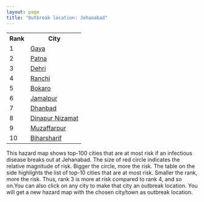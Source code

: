 ```yaml
---
layout: page
title: "Outbreak location: Jehanabad"
---
```

<div class="flex-container">
<div class="flex-item-left" id="mapid">
<script src="https://buda-magenta.github.io/hazard_map/load_map.js"></script>

<script>
var marker_outbreak = L.marker([25.152471, 85.006878],{"autoPan": true}).addTo(map); marker_outbreak.bindTooltip("Jehanabad").openTooltip();

var circle_1 = L.circle([24.796436, 85.007956], {"pane": "markerPane", "color": "red", "fill": true, "fillOpacity": 0.2, "fillRule": "evenodd", "lineCap": "round", "lineJoin": "round", "opacity": 1.0, "radius": 196985, "stroke": true, "weight": 3}).addTo(map);
circle_1.bindTooltip("Gaya<br>rank: 1<br>hazard index: 0.196985")
circle_1.bindPopup('<a href="https://buda-magenta.github.io/hazard_map/Gaya">Gaya</a>')

var circle_2 = L.circle([25.609324, 85.123525], {"pane": "markerPane", "color": "red", "fill": true, "fillOpacity": 0.2, "fillRule": "evenodd", "lineCap": "round", "lineJoin": "round", "opacity": 1.0, "radius": 99595, "stroke": true, "weight": 3}).addTo(map);
circle_2.bindTooltip("Patna<br>rank: 2<br>hazard index: 0.099595")
circle_2.bindPopup('<a href="https://buda-magenta.github.io/hazard_map/Patna">Patna</a>')

var circle_3 = L.circle([28.651718, 77.221939], {"pane": "markerPane", "color": "red", "fill": true, "fillOpacity": 0.2, "fillRule": "evenodd", "lineCap": "round", "lineJoin": "round", "opacity": 1.0, "radius": 10861, "stroke": true, "weight": 3}).addTo(map);
circle_3.bindTooltip("Dehri<br>rank: 3<br>hazard index: 0.010861")
circle_3.bindPopup('<a href="https://buda-magenta.github.io/hazard_map/Dehri">Dehri</a>')

var circle_4 = L.circle([23.370035, 85.325013], {"pane": "markerPane", "color": "red", "fill": true, "fillOpacity": 0.2, "fillRule": "evenodd", "lineCap": "round", "lineJoin": "round", "opacity": 1.0, "radius": 6928, "stroke": true, "weight": 3}).addTo(map);
circle_4.bindTooltip("Ranchi<br>rank: 4<br>hazard index: 0.006929")
circle_4.bindPopup('<a href="https://buda-magenta.github.io/hazard_map/Ranchi">Ranchi</a>')

var circle_5 = L.circle([23.699128, 85.991069], {"pane": "markerPane", "color": "red", "fill": true, "fillOpacity": 0.2, "fillRule": "evenodd", "lineCap": "round", "lineJoin": "round", "opacity": 1.0, "radius": 6578, "stroke": true, "weight": 3}).addTo(map);
circle_5.bindTooltip("Bokaro<br>rank: 5<br>hazard index: 0.006578")
circle_5.bindPopup('<a href="https://buda-magenta.github.io/hazard_map/Bokaro">Bokaro</a>')

var circle_6 = L.circle([25.329791, 86.456777], {"pane": "markerPane", "color": "red", "fill": true, "fillOpacity": 0.2, "fillRule": "evenodd", "lineCap": "round", "lineJoin": "round", "opacity": 1.0, "radius": 5798, "stroke": true, "weight": 3}).addTo(map);
circle_6.bindTooltip("Jamalpur<br>rank: 6<br>hazard index: 0.005799")
circle_6.bindPopup('<a href="https://buda-magenta.github.io/hazard_map/Jamalpur">Jamalpur</a>')

var circle_7 = L.circle([23.795281, 86.430964], {"pane": "markerPane", "color": "red", "fill": true, "fillOpacity": 0.2, "fillRule": "evenodd", "lineCap": "round", "lineJoin": "round", "opacity": 1.0, "radius": 5348, "stroke": true, "weight": 3}).addTo(map);
circle_7.bindTooltip("Dhanbad<br>rank: 7<br>hazard index: 0.005349")
circle_7.bindPopup('<a href="https://buda-magenta.github.io/hazard_map/Dhanbad">Dhanbad</a>')

var circle_8 = L.circle([25.623400, 85.041700], {"pane": "markerPane", "color": "red", "fill": true, "fillOpacity": 0.2, "fillRule": "evenodd", "lineCap": "round", "lineJoin": "round", "opacity": 1.0, "radius": 3609, "stroke": true, "weight": 3}).addTo(map);
circle_8.bindTooltip("Dinapur Nizamat<br>rank: 8<br>hazard index: 0.003610")
circle_8.bindPopup('<a href="https://buda-magenta.github.io/hazard_map/Dinapur_Nizamat">Dinapur Nizamat</a>')

var circle_9 = L.circle([26.148658, 85.340013], {"pane": "markerPane", "color": "red", "fill": true, "fillOpacity": 0.2, "fillRule": "evenodd", "lineCap": "round", "lineJoin": "round", "opacity": 1.0, "radius": 3459, "stroke": true, "weight": 3}).addTo(map);
circle_9.bindTooltip("Muzaffarpur<br>rank: 9<br>hazard index: 0.003460")
circle_9.bindPopup('<a href="https://buda-magenta.github.io/hazard_map/Muzaffarpur">Muzaffarpur</a>')

var circle_10 = L.circle([25.205305, 85.514612], {"pane": "markerPane", "color": "red", "fill": true, "fillOpacity": 0.2, "fillRule": "evenodd", "lineCap": "round", "lineJoin": "round", "opacity": 1.0, "radius": 3423, "stroke": true, "weight": 3}).addTo(map);
circle_10.bindTooltip("Biharsharif<br>rank: 10<br>hazard index: 0.003423")
circle_10.bindPopup('<a href="https://buda-magenta.github.io/hazard_map/Biharsharif">Biharsharif</a>')

var circle_11 = L.circle([24.900100, 84.018211], {"pane": "markerPane", "color": "red", "fill": true, "fillOpacity": 0.2, "fillRule": "evenodd", "lineCap": "round", "lineJoin": "round", "opacity": 1.0, "radius": 3303, "stroke": true, "weight": 3}).addTo(map);
circle_11.bindTooltip("Sasaram<br>rank: 11<br>hazard index: 0.003303")
circle_11.bindPopup('<a href="https://buda-magenta.github.io/hazard_map/Sasaram">Sasaram</a>')

var circle_12 = L.circle([23.967515, 85.438846], {"pane": "markerPane", "color": "red", "fill": true, "fillOpacity": 0.2, "fillRule": "evenodd", "lineCap": "round", "lineJoin": "round", "opacity": 1.0, "radius": 2988, "stroke": true, "weight": 3}).addTo(map);
circle_12.bindTooltip("Hazaribagh<br>rank: 12<br>hazard index: 0.002989")
circle_12.bindPopup('<a href="https://buda-magenta.github.io/hazard_map/Hazaribagh">Hazaribagh</a>')

var circle_13 = L.circle([26.083143, 86.032571], {"pane": "markerPane", "color": "red", "fill": true, "fillOpacity": 0.2, "fillRule": "evenodd", "lineCap": "round", "lineJoin": "round", "opacity": 1.0, "radius": 2892, "stroke": true, "weight": 3}).addTo(map);
circle_13.bindTooltip("Darbhanga<br>rank: 13<br>hazard index: 0.002892")
circle_13.bindPopup('<a href="https://buda-magenta.github.io/hazard_map/Darbhanga">Darbhanga</a>')

var circle_14 = L.circle([25.512719, 86.090571], {"pane": "markerPane", "color": "red", "fill": true, "fillOpacity": 0.2, "fillRule": "evenodd", "lineCap": "round", "lineJoin": "round", "opacity": 1.0, "radius": 2769, "stroke": true, "weight": 3}).addTo(map);
circle_14.bindTooltip("Begusarai<br>rank: 14<br>hazard index: 0.002770")
circle_14.bindPopup('<a href="https://buda-magenta.github.io/hazard_map/Begusarai">Begusarai</a>')

var circle_15 = L.circle([25.623457, 84.596839], {"pane": "markerPane", "color": "red", "fill": true, "fillOpacity": 0.2, "fillRule": "evenodd", "lineCap": "round", "lineJoin": "round", "opacity": 1.0, "radius": 2752, "stroke": true, "weight": 3}).addTo(map);
circle_15.bindTooltip("Arrah<br>rank: 15<br>hazard index: 0.002753")
circle_15.bindPopup('<a href="https://buda-magenta.github.io/hazard_map/Arrah">Arrah</a>')

var circle_16 = L.circle([25.954628, 83.647350], {"pane": "markerPane", "color": "red", "fill": true, "fillOpacity": 0.2, "fillRule": "evenodd", "lineCap": "round", "lineJoin": "round", "opacity": 1.0, "radius": 2744, "stroke": true, "weight": 3}).addTo(map);
circle_16.bindTooltip("Maunath Bhanjan<br>rank: 16<br>hazard index: 0.002744")
circle_16.bindPopup('<a href="https://buda-magenta.github.io/hazard_map/Maunath_Bhanjan">Maunath Bhanjan</a>')

var circle_17 = L.circle([28.651718, 77.221939], {"pane": "markerPane", "color": "red", "fill": true, "fillOpacity": 0.2, "fillRule": "evenodd", "lineCap": "round", "lineJoin": "round", "opacity": 1.0, "radius": 2352, "stroke": true, "weight": 3}).addTo(map);
circle_17.bindTooltip("Delhi<br>rank: 17<br>hazard index: 0.002352")
circle_17.bindPopup('<a href="https://buda-magenta.github.io/hazard_map/Delhi">Delhi</a>')

var circle_18 = L.circle([22.541418, 88.357691], {"pane": "markerPane", "color": "red", "fill": true, "fillOpacity": 0.2, "fillRule": "evenodd", "lineCap": "round", "lineJoin": "round", "opacity": 1.0, "radius": 2227, "stroke": true, "weight": 3}).addTo(map);
circle_18.bindTooltip("Kolkata<br>rank: 18<br>hazard index: 0.002228")
circle_18.bindPopup('<a href="https://buda-magenta.github.io/hazard_map/Kolkata">Kolkata</a>')

var circle_19 = L.circle([25.220812, 86.517204], {"pane": "markerPane", "color": "red", "fill": true, "fillOpacity": 0.2, "fillRule": "evenodd", "lineCap": "round", "lineJoin": "round", "opacity": 1.0, "radius": 2095, "stroke": true, "weight": 3}).addTo(map);
circle_19.bindTooltip("Munger<br>rank: 19<br>hazard index: 0.002096")
circle_19.bindPopup('<a href="https://buda-magenta.github.io/hazard_map/Munger">Munger</a>')

var circle_20 = L.circle([25.133173, 86.525040], {"pane": "markerPane", "color": "red", "fill": true, "fillOpacity": 0.2, "fillRule": "evenodd", "lineCap": "round", "lineJoin": "round", "opacity": 1.0, "radius": 2034, "stroke": true, "weight": 3}).addTo(map);
circle_20.bindTooltip("Kharagpur<br>rank: 20<br>hazard index: 0.002035")
circle_20.bindPopup('<a href="https://buda-magenta.github.io/hazard_map/Kharagpur">Kharagpur</a>')

var circle_21 = L.circle([24.476642, 86.606732], {"pane": "markerPane", "color": "red", "fill": true, "fillOpacity": 0.2, "fillRule": "evenodd", "lineCap": "round", "lineJoin": "round", "opacity": 1.0, "radius": 1997, "stroke": true, "weight": 3}).addTo(map);
circle_21.bindTooltip("Deoghar<br>rank: 21<br>hazard index: 0.001997")
circle_21.bindPopup('<a href="https://buda-magenta.github.io/hazard_map/Deoghar">Deoghar</a>')

var circle_22 = L.circle([25.773344, 84.784977], {"pane": "markerPane", "color": "red", "fill": true, "fillOpacity": 0.2, "fillRule": "evenodd", "lineCap": "round", "lineJoin": "round", "opacity": 1.0, "radius": 1982, "stroke": true, "weight": 3}).addTo(map);
circle_22.bindTooltip("Chapra<br>rank: 22<br>hazard index: 0.001982")
circle_22.bindPopup('<a href="https://buda-magenta.github.io/hazard_map/Chapra">Chapra</a>')

var circle_23 = L.circle([25.335649, 83.007629], {"pane": "markerPane", "color": "red", "fill": true, "fillOpacity": 0.2, "fillRule": "evenodd", "lineCap": "round", "lineJoin": "round", "opacity": 1.0, "radius": 1888, "stroke": true, "weight": 3}).addTo(map);
circle_23.bindTooltip("Varanasi<br>rank: 23<br>hazard index: 0.001889")
circle_23.bindPopup('<a href="https://buda-magenta.github.io/hazard_map/Varanasi">Varanasi</a>')

var circle_24 = L.circle([25.286698, 87.132254], {"pane": "markerPane", "color": "red", "fill": true, "fillOpacity": 0.2, "fillRule": "evenodd", "lineCap": "round", "lineJoin": "round", "opacity": 1.0, "radius": 1840, "stroke": true, "weight": 3}).addTo(map);
circle_24.bindTooltip("Bhagalpur<br>rank: 24<br>hazard index: 0.001841")
circle_24.bindPopup('<a href="https://buda-magenta.github.io/hazard_map/Bhagalpur">Bhagalpur</a>')

var circle_25 = L.circle([25.832642, 86.614893], {"pane": "markerPane", "color": "red", "fill": true, "fillOpacity": 0.2, "fillRule": "evenodd", "lineCap": "round", "lineJoin": "round", "opacity": 1.0, "radius": 1711, "stroke": true, "weight": 3}).addTo(map);
circle_25.bindTooltip("Saharsa<br>rank: 25<br>hazard index: 0.001711")
circle_25.bindPopup('<a href="https://buda-magenta.github.io/hazard_map/Saharsa">Saharsa</a>')

var circle_26 = L.circle([25.572433, 83.609605], {"pane": "markerPane", "color": "red", "fill": true, "fillOpacity": 0.2, "fillRule": "evenodd", "lineCap": "round", "lineJoin": "round", "opacity": 1.0, "radius": 1663, "stroke": true, "weight": 3}).addTo(map);
circle_26.bindTooltip("Medinipur<br>rank: 26<br>hazard index: 0.001663")
circle_26.bindPopup('<a href="https://buda-magenta.github.io/hazard_map/Medinipur">Medinipur</a>')

var circle_27 = L.circle([25.720581, 85.255560], {"pane": "markerPane", "color": "red", "fill": true, "fillOpacity": 0.2, "fillRule": "evenodd", "lineCap": "round", "lineJoin": "round", "opacity": 1.0, "radius": 1446, "stroke": true, "weight": 3}).addTo(map);
circle_27.bindTooltip("Hajipur<br>rank: 27<br>hazard index: 0.001447")
circle_27.bindPopup('<a href="https://buda-magenta.github.io/hazard_map/Hajipur">Hajipur</a>')

var circle_28 = L.circle([26.131004, 84.391257], {"pane": "markerPane", "color": "red", "fill": true, "fillOpacity": 0.2, "fillRule": "evenodd", "lineCap": "round", "lineJoin": "round", "opacity": 1.0, "radius": 1322, "stroke": true, "weight": 3}).addTo(map);
circle_28.bindTooltip("Siwan<br>rank: 28<br>hazard index: 0.001322")
circle_28.bindPopup('<a href="https://buda-magenta.github.io/hazard_map/Siwan">Siwan</a>')

var circle_29 = L.circle([26.791073, 84.560107], {"pane": "markerPane", "color": "red", "fill": true, "fillOpacity": 0.2, "fillRule": "evenodd", "lineCap": "round", "lineJoin": "round", "opacity": 1.0, "radius": 1306, "stroke": true, "weight": 3}).addTo(map);
circle_29.bindTooltip("Bettiah<br>rank: 29<br>hazard index: 0.001307")
circle_29.bindPopup('<a href="https://buda-magenta.github.io/hazard_map/Bettiah">Bettiah</a>')

var circle_30 = L.circle([26.423847, 83.762732], {"pane": "markerPane", "color": "red", "fill": true, "fillOpacity": 0.2, "fillRule": "evenodd", "lineCap": "round", "lineJoin": "round", "opacity": 1.0, "radius": 1274, "stroke": true, "weight": 3}).addTo(map);
circle_30.bindTooltip("Deoria<br>rank: 30<br>hazard index: 0.001274")
circle_30.bindPopup('<a href="https://buda-magenta.github.io/hazard_map/Deoria">Deoria</a>')

var circle_31 = L.circle([25.280733, 83.125128], {"pane": "markerPane", "color": "red", "fill": true, "fillOpacity": 0.2, "fillRule": "evenodd", "lineCap": "round", "lineJoin": "round", "opacity": 1.0, "radius": 1255, "stroke": true, "weight": 3}).addTo(map);
circle_31.bindTooltip("Mughal Sarai<br>rank: 31<br>hazard index: 0.001256")
circle_31.bindPopup('<a href="https://buda-magenta.github.io/hazard_map/Mughal_Sarai">Mughal Sarai</a>')

var circle_32 = L.circle([26.669512, 84.957411], {"pane": "markerPane", "color": "red", "fill": true, "fillOpacity": 0.2, "fillRule": "evenodd", "lineCap": "round", "lineJoin": "round", "opacity": 1.0, "radius": 1231, "stroke": true, "weight": 3}).addTo(map);
circle_32.bindTooltip("Motihari<br>rank: 32<br>hazard index: 0.001231")
circle_32.bindPopup('<a href="https://buda-magenta.github.io/hazard_map/Motihari">Motihari</a>')

var circle_33 = L.circle([25.603508, 83.507454], {"pane": "markerPane", "color": "red", "fill": true, "fillOpacity": 0.2, "fillRule": "evenodd", "lineCap": "round", "lineJoin": "round", "opacity": 1.0, "radius": 1088, "stroke": true, "weight": 3}).addTo(map);
circle_33.bindTooltip("Ghazipur<br>rank: 33<br>hazard index: 0.001089")
circle_33.bindPopup('<a href="https://buda-magenta.github.io/hazard_map/Ghazipur">Ghazipur</a>')

var circle_34 = L.circle([25.877933, 84.119959], {"pane": "markerPane", "color": "red", "fill": true, "fillOpacity": 0.2, "fillRule": "evenodd", "lineCap": "round", "lineJoin": "round", "opacity": 1.0, "radius": 1025, "stroke": true, "weight": 3}).addTo(map);
circle_34.bindTooltip("Ballia<br>rank: 34<br>hazard index: 0.001025")
circle_34.bindPopup('<a href="https://buda-magenta.github.io/hazard_map/Ballia">Ballia</a>')

var circle_35 = L.circle([25.562071, 84.015672], {"pane": "markerPane", "color": "red", "fill": true, "fillOpacity": 0.2, "fillRule": "evenodd", "lineCap": "round", "lineJoin": "round", "opacity": 1.0, "radius": 1008, "stroke": true, "weight": 3}).addTo(map);
circle_35.bindTooltip("Buxar<br>rank: 35<br>hazard index: 0.001009")
circle_35.bindPopup('<a href="https://buda-magenta.github.io/hazard_map/Buxar">Buxar</a>')

var circle_36 = L.circle([19.075990, 72.877393], {"pane": "markerPane", "color": "red", "fill": true, "fillOpacity": 0.2, "fillRule": "evenodd", "lineCap": "round", "lineJoin": "round", "opacity": 1.0, "radius": 863, "stroke": true, "weight": 3}).addTo(map);
circle_36.bindTooltip("Mumbai<br>rank: 36<br>hazard index: 0.000864")
circle_36.bindPopup('<a href="https://buda-magenta.github.io/hazard_map/Mumbai">Mumbai</a>')

var circle_37 = L.circle([23.687130, 86.974659], {"pane": "markerPane", "color": "red", "fill": true, "fillOpacity": 0.2, "fillRule": "evenodd", "lineCap": "round", "lineJoin": "round", "opacity": 1.0, "radius": 748, "stroke": true, "weight": 3}).addTo(map);
circle_37.bindTooltip("Asansol<br>rank: 37<br>hazard index: 0.000748")
circle_37.bindPopup('<a href="https://buda-magenta.github.io/hazard_map/Asansol">Asansol</a>')

var circle_38 = L.circle([26.716413, 88.430992], {"pane": "markerPane", "color": "red", "fill": true, "fillOpacity": 0.2, "fillRule": "evenodd", "lineCap": "round", "lineJoin": "round", "opacity": 1.0, "radius": 609, "stroke": true, "weight": 3}).addTo(map);
circle_38.bindTooltip("Siliguri<br>rank: 38<br>hazard index: 0.000609")
circle_38.bindPopup('<a href="https://buda-magenta.github.io/hazard_map/Siliguri">Siliguri</a>')

var circle_39 = L.circle([20.266777, 85.843559], {"pane": "markerPane", "color": "red", "fill": true, "fillOpacity": 0.2, "fillRule": "evenodd", "lineCap": "round", "lineJoin": "round", "opacity": 1.0, "radius": 443, "stroke": true, "weight": 3}).addTo(map);
circle_39.bindTooltip("Bhubaneswar<br>rank: 39<br>hazard index: 0.000444")
circle_39.bindPopup('<a href="https://buda-magenta.github.io/hazard_map/Bhubaneswar">Bhubaneswar</a>')

var circle_40 = L.circle([25.560900, 87.647654], {"pane": "markerPane", "color": "red", "fill": true, "fillOpacity": 0.2, "fillRule": "evenodd", "lineCap": "round", "lineJoin": "round", "opacity": 1.0, "radius": 433, "stroke": true, "weight": 3}).addTo(map);
circle_40.bindTooltip("Katihar<br>rank: 40<br>hazard index: 0.000434")
circle_40.bindPopup('<a href="https://buda-magenta.github.io/hazard_map/Katihar">Katihar</a>')

var circle_41 = L.circle([26.838100, 80.934600], {"pane": "markerPane", "color": "red", "fill": true, "fillOpacity": 0.2, "fillRule": "evenodd", "lineCap": "round", "lineJoin": "round", "opacity": 1.0, "radius": 421, "stroke": true, "weight": 3}).addTo(map);
circle_41.bindTooltip("Lucknow<br>rank: 41<br>hazard index: 0.000422")
circle_41.bindPopup('<a href="https://buda-magenta.github.io/hazard_map/Lucknow">Lucknow</a>')

var circle_42 = L.circle([26.460914, 80.321759], {"pane": "markerPane", "color": "red", "fill": true, "fillOpacity": 0.2, "fillRule": "evenodd", "lineCap": "round", "lineJoin": "round", "opacity": 1.0, "radius": 409, "stroke": true, "weight": 3}).addTo(map);
circle_42.bindTooltip("Kanpur<br>rank: 42<br>hazard index: 0.000410")
circle_42.bindPopup('<a href="https://buda-magenta.github.io/hazard_map/Kanpur">Kanpur</a>')

var circle_43 = L.circle([26.180598, 91.753943], {"pane": "markerPane", "color": "red", "fill": true, "fillOpacity": 0.2, "fillRule": "evenodd", "lineCap": "round", "lineJoin": "round", "opacity": 1.0, "radius": 389, "stroke": true, "weight": 3}).addTo(map);
circle_43.bindTooltip("Guwahati<br>rank: 43<br>hazard index: 0.000390")
circle_43.bindPopup('<a href="https://buda-magenta.github.io/hazard_map/Guwahati">Guwahati</a>')

var circle_44 = L.circle([12.979120, 77.591300], {"pane": "markerPane", "color": "red", "fill": true, "fillOpacity": 0.2, "fillRule": "evenodd", "lineCap": "round", "lineJoin": "round", "opacity": 1.0, "radius": 372, "stroke": true, "weight": 3}).addTo(map);
circle_44.bindTooltip("Bangalore<br>rank: 44<br>hazard index: 0.000372")
circle_44.bindPopup('<a href="https://buda-magenta.github.io/hazard_map/Bangalore">Bangalore</a>')

var circle_45 = L.circle([23.730215, 86.839671], {"pane": "markerPane", "color": "red", "fill": true, "fillOpacity": 0.2, "fillRule": "evenodd", "lineCap": "round", "lineJoin": "round", "opacity": 1.0, "radius": 369, "stroke": true, "weight": 3}).addTo(map);
circle_45.bindTooltip("Kulti<br>rank: 45<br>hazard index: 0.000370")
circle_45.bindPopup('<a href="https://buda-magenta.github.io/hazard_map/Kulti">Kulti</a>')

var circle_46 = L.circle([22.801519, 86.202958], {"pane": "markerPane", "color": "red", "fill": true, "fillOpacity": 0.2, "fillRule": "evenodd", "lineCap": "round", "lineJoin": "round", "opacity": 1.0, "radius": 346, "stroke": true, "weight": 3}).addTo(map);
circle_46.bindTooltip("Jamshedpur<br>rank: 46<br>hazard index: 0.000347")
circle_46.bindPopup('<a href="https://buda-magenta.github.io/hazard_map/Jamshedpur">Jamshedpur</a>')

var circle_47 = L.circle([26.000000, 87.500000], {"pane": "markerPane", "color": "red", "fill": true, "fillOpacity": 0.2, "fillRule": "evenodd", "lineCap": "round", "lineJoin": "round", "opacity": 1.0, "radius": 335, "stroke": true, "weight": 3}).addTo(map);
circle_47.bindTooltip("Purnia<br>rank: 47<br>hazard index: 0.000335")
circle_47.bindPopup('<a href="https://buda-magenta.github.io/hazard_map/Purnia">Purnia</a>')

var circle_48 = L.circle([20.468600, 85.879200], {"pane": "markerPane", "color": "red", "fill": true, "fillOpacity": 0.2, "fillRule": "evenodd", "lineCap": "round", "lineJoin": "round", "opacity": 1.0, "radius": 305, "stroke": true, "weight": 3}).addTo(map);
circle_48.bindTooltip("Cuttack<br>rank: 48<br>hazard index: 0.000305")
circle_48.bindPopup('<a href="https://buda-magenta.github.io/hazard_map/Cuttack">Cuttack</a>')

var circle_49 = L.circle([26.671329, 83.364583], {"pane": "markerPane", "color": "red", "fill": true, "fillOpacity": 0.2, "fillRule": "evenodd", "lineCap": "round", "lineJoin": "round", "opacity": 1.0, "radius": 257, "stroke": true, "weight": 3}).addTo(map);
circle_49.bindTooltip("Gorakhpur<br>rank: 49<br>hazard index: 0.000258")
circle_49.bindPopup('<a href="https://buda-magenta.github.io/hazard_map/Gorakhpur">Gorakhpur</a>')

var circle_50 = L.circle([25.438130, 81.833800], {"pane": "markerPane", "color": "red", "fill": true, "fillOpacity": 0.2, "fillRule": "evenodd", "lineCap": "round", "lineJoin": "round", "opacity": 1.0, "radius": 194, "stroke": true, "weight": 3}).addTo(map);
circle_50.bindTooltip("Allahabad<br>rank: 50<br>hazard index: 0.000195")
circle_50.bindPopup('<a href="https://buda-magenta.github.io/hazard_map/Allahabad">Allahabad</a>')

var circle_51 = L.circle([26.022697, 83.028873], {"pane": "markerPane", "color": "red", "fill": true, "fillOpacity": 0.2, "fillRule": "evenodd", "lineCap": "round", "lineJoin": "round", "opacity": 1.0, "radius": 188, "stroke": true, "weight": 3}).addTo(map);
circle_51.bindTooltip("Azamgarh<br>rank: 51<br>hazard index: 0.000188")
circle_51.bindPopup('<a href="https://buda-magenta.github.io/hazard_map/Azamgarh">Azamgarh</a>')

var circle_52 = L.circle([24.965712, 88.127778], {"pane": "markerPane", "color": "red", "fill": true, "fillOpacity": 0.2, "fillRule": "evenodd", "lineCap": "round", "lineJoin": "round", "opacity": 1.0, "radius": 172, "stroke": true, "weight": 3}).addTo(map);
circle_52.bindTooltip("English Bazar<br>rank: 52<br>hazard index: 0.000173")
circle_52.bindPopup('<a href="https://buda-magenta.github.io/hazard_map/English_Bazar">English Bazar</a>')

var circle_53 = L.circle([23.131954, 87.207397], {"pane": "markerPane", "color": "red", "fill": true, "fillOpacity": 0.2, "fillRule": "evenodd", "lineCap": "round", "lineJoin": "round", "opacity": 1.0, "radius": 135, "stroke": true, "weight": 3}).addTo(map);
circle_53.bindTooltip("Bankura<br>rank: 53<br>hazard index: 0.000135")
circle_53.bindPopup('<a href="https://buda-magenta.github.io/hazard_map/Bankura">Bankura</a>')

var circle_54 = L.circle([23.250000, 87.750000], {"pane": "markerPane", "color": "red", "fill": true, "fillOpacity": 0.2, "fillRule": "evenodd", "lineCap": "round", "lineJoin": "round", "opacity": 1.0, "radius": 133, "stroke": true, "weight": 3}).addTo(map);
circle_54.bindTooltip("Barddhaman<br>rank: 54<br>hazard index: 0.000134")
circle_54.bindPopup('<a href="https://buda-magenta.github.io/hazard_map/Barddhaman">Barddhaman</a>')

var circle_55 = L.circle([27.059011, 84.206464], {"pane": "markerPane", "color": "red", "fill": true, "fillOpacity": 0.2, "fillRule": "evenodd", "lineCap": "round", "lineJoin": "round", "opacity": 1.0, "radius": 122, "stroke": true, "weight": 3}).addTo(map);
circle_55.bindTooltip("Bagaha<br>rank: 55<br>hazard index: 0.000123")
circle_55.bindPopup('<a href="https://buda-magenta.github.io/hazard_map/Bagaha">Bagaha</a>')

var circle_56 = L.circle([26.298638, 87.953148], {"pane": "markerPane", "color": "red", "fill": true, "fillOpacity": 0.2, "fillRule": "evenodd", "lineCap": "round", "lineJoin": "round", "opacity": 1.0, "radius": 120, "stroke": true, "weight": 3}).addTo(map);
circle_56.bindTooltip("Kishanganj<br>rank: 56<br>hazard index: 0.000120")
circle_56.bindPopup('<a href="https://buda-magenta.github.io/hazard_map/Kishanganj">Kishanganj</a>')

var circle_57 = L.circle([22.214285, 84.872437], {"pane": "markerPane", "color": "red", "fill": true, "fillOpacity": 0.2, "fillRule": "evenodd", "lineCap": "round", "lineJoin": "round", "opacity": 1.0, "radius": 115, "stroke": true, "weight": 3}).addTo(map);
circle_57.bindTooltip("Raurkela<br>rank: 57<br>hazard index: 0.000116")
circle_57.bindPopup('<a href="https://buda-magenta.github.io/hazard_map/Raurkela">Raurkela</a>')

var circle_58 = L.circle([23.535048, 87.338043], {"pane": "markerPane", "color": "red", "fill": true, "fillOpacity": 0.2, "fillRule": "evenodd", "lineCap": "round", "lineJoin": "round", "opacity": 1.0, "radius": 111, "stroke": true, "weight": 3}).addTo(map);
circle_58.bindTooltip("Durgapur<br>rank: 58<br>hazard index: 0.000111")
circle_58.bindPopup('<a href="https://buda-magenta.github.io/hazard_map/Durgapur">Durgapur</a>')

var circle_59 = L.circle([21.237947, 81.633683], {"pane": "markerPane", "color": "red", "fill": true, "fillOpacity": 0.2, "fillRule": "evenodd", "lineCap": "round", "lineJoin": "round", "opacity": 1.0, "radius": 107, "stroke": true, "weight": 3}).addTo(map);
circle_59.bindTooltip("Raipur<br>rank: 59<br>hazard index: 0.000108")
circle_59.bindPopup('<a href="https://buda-magenta.github.io/hazard_map/Raipur">Raipur</a>')

var circle_60 = L.circle([17.388786, 78.461065], {"pane": "markerPane", "color": "red", "fill": true, "fillOpacity": 0.2, "fillRule": "evenodd", "lineCap": "round", "lineJoin": "round", "opacity": 1.0, "radius": 90, "stroke": true, "weight": 3}).addTo(map);
circle_60.bindTooltip("Hyderabad<br>rank: 60<br>hazard index: 0.000091")
circle_60.bindPopup('<a href="https://buda-magenta.github.io/hazard_map/Hyderabad">Hyderabad</a>')

var circle_61 = L.circle([23.332200, 86.361600], {"pane": "markerPane", "color": "red", "fill": true, "fillOpacity": 0.2, "fillRule": "evenodd", "lineCap": "round", "lineJoin": "round", "opacity": 1.0, "radius": 83, "stroke": true, "weight": 3}).addTo(map);
circle_61.bindTooltip("Purulia<br>rank: 61<br>hazard index: 0.000084")
circle_61.bindPopup('<a href="https://buda-magenta.github.io/hazard_map/Purulia">Purulia</a>')

var circle_62 = L.circle([19.194329, 72.970178], {"pane": "markerPane", "color": "red", "fill": true, "fillOpacity": 0.2, "fillRule": "evenodd", "lineCap": "round", "lineJoin": "round", "opacity": 1.0, "radius": 81, "stroke": true, "weight": 3}).addTo(map);
circle_62.bindTooltip("Thane<br>rank: 62<br>hazard index: 0.000081")
circle_62.bindPopup('<a href="https://buda-magenta.github.io/hazard_map/Thane">Thane</a>')

var circle_63 = L.circle([19.807608, 85.825254], {"pane": "markerPane", "color": "red", "fill": true, "fillOpacity": 0.2, "fillRule": "evenodd", "lineCap": "round", "lineJoin": "round", "opacity": 1.0, "radius": 75, "stroke": true, "weight": 3}).addTo(map);
circle_63.bindTooltip("Puri<br>rank: 63<br>hazard index: 0.000076")
circle_63.bindPopup('<a href="https://buda-magenta.github.io/hazard_map/Puri">Puri</a>')

var circle_64 = L.circle([23.160894, 79.949770], {"pane": "markerPane", "color": "red", "fill": true, "fillOpacity": 0.2, "fillRule": "evenodd", "lineCap": "round", "lineJoin": "round", "opacity": 1.0, "radius": 72, "stroke": true, "weight": 3}).addTo(map);
circle_64.bindTooltip("Jabalpur<br>rank: 64<br>hazard index: 0.000072")
circle_64.bindPopup('<a href="https://buda-magenta.github.io/hazard_map/Jabalpur">Jabalpur</a>')

var circle_65 = L.circle([23.021624, 72.579707], {"pane": "markerPane", "color": "red", "fill": true, "fillOpacity": 0.2, "fillRule": "evenodd", "lineCap": "round", "lineJoin": "round", "opacity": 1.0, "radius": 66, "stroke": true, "weight": 3}).addTo(map);
circle_65.bindTooltip("Ahmedabad<br>rank: 65<br>hazard index: 0.000067")
circle_65.bindPopup('<a href="https://buda-magenta.github.io/hazard_map/Ahmedabad">Ahmedabad</a>')

var circle_66 = L.circle([27.175255, 78.009816], {"pane": "markerPane", "color": "red", "fill": true, "fillOpacity": 0.2, "fillRule": "evenodd", "lineCap": "round", "lineJoin": "round", "opacity": 1.0, "radius": 66, "stroke": true, "weight": 3}).addTo(map);
circle_66.bindTooltip("Agra<br>rank: 66<br>hazard index: 0.000066")
circle_66.bindPopup('<a href="https://buda-magenta.github.io/hazard_map/Agra">Agra</a>')

var circle_67 = L.circle([20.011247, 73.790236], {"pane": "markerPane", "color": "red", "fill": true, "fillOpacity": 0.2, "fillRule": "evenodd", "lineCap": "round", "lineJoin": "round", "opacity": 1.0, "radius": 65, "stroke": true, "weight": 3}).addTo(map);
circle_67.bindTooltip("Nashik<br>rank: 67<br>hazard index: 0.000066")
circle_67.bindPopup('<a href="https://buda-magenta.github.io/hazard_map/Nashik">Nashik</a>')

var circle_68 = L.circle([13.083694, 80.270186], {"pane": "markerPane", "color": "red", "fill": true, "fillOpacity": 0.2, "fillRule": "evenodd", "lineCap": "round", "lineJoin": "round", "opacity": 1.0, "radius": 65, "stroke": true, "weight": 3}).addTo(map);
circle_68.bindTooltip("Chennai<br>rank: 68<br>hazard index: 0.000065")
circle_68.bindPopup('<a href="https://buda-magenta.github.io/hazard_map/Chennai">Chennai</a>')

var circle_69 = L.circle([22.591260, 88.390964], {"pane": "markerPane", "color": "red", "fill": true, "fillOpacity": 0.2, "fillRule": "evenodd", "lineCap": "round", "lineJoin": "round", "opacity": 1.0, "radius": 65, "stroke": true, "weight": 3}).addTo(map);
circle_69.bindTooltip("Bidhan Nagar<br>rank: 69<br>hazard index: 0.000065")
circle_69.bindPopup('<a href="https://buda-magenta.github.io/hazard_map/Bidhan_Nagar">Bidhan Nagar</a>')

var circle_70 = L.circle([27.876990, 78.137290], {"pane": "markerPane", "color": "red", "fill": true, "fillOpacity": 0.2, "fillRule": "evenodd", "lineCap": "round", "lineJoin": "round", "opacity": 1.0, "radius": 63, "stroke": true, "weight": 3}).addTo(map);
circle_70.bindTooltip("Aligarh<br>rank: 70<br>hazard index: 0.000064")
circle_70.bindPopup('<a href="https://buda-magenta.github.io/hazard_map/Aligarh">Aligarh</a>')

var circle_71 = L.circle([26.626484, 88.734077], {"pane": "markerPane", "color": "red", "fill": true, "fillOpacity": 0.2, "fillRule": "evenodd", "lineCap": "round", "lineJoin": "round", "opacity": 1.0, "radius": 63, "stroke": true, "weight": 3}).addTo(map);
circle_71.bindTooltip("Jalpaiguri<br>rank: 71<br>hazard index: 0.000063")
circle_71.bindPopup('<a href="https://buda-magenta.github.io/hazard_map/Jalpaiguri">Jalpaiguri</a>')

var circle_72 = L.circle([21.500000, 86.750000], {"pane": "markerPane", "color": "red", "fill": true, "fillOpacity": 0.2, "fillRule": "evenodd", "lineCap": "round", "lineJoin": "round", "opacity": 1.0, "radius": 55, "stroke": true, "weight": 3}).addTo(map);
circle_72.bindTooltip("Baleshwar<br>rank: 72<br>hazard index: 0.000056")
circle_72.bindPopup('<a href="https://buda-magenta.github.io/hazard_map/Baleshwar">Baleshwar</a>')

var circle_73 = L.circle([22.472223, 88.093845], {"pane": "markerPane", "color": "red", "fill": true, "fillOpacity": 0.2, "fillRule": "evenodd", "lineCap": "round", "lineJoin": "round", "opacity": 1.0, "radius": 53, "stroke": true, "weight": 3}).addTo(map);
circle_73.bindTooltip("Uluberia<br>rank: 73<br>hazard index: 0.000054")
circle_73.bindPopup('<a href="https://buda-magenta.github.io/hazard_map/Uluberia">Uluberia</a>')

var circle_74 = L.circle([25.531031, 78.652689], {"pane": "markerPane", "color": "red", "fill": true, "fillOpacity": 0.2, "fillRule": "evenodd", "lineCap": "round", "lineJoin": "round", "opacity": 1.0, "radius": 53, "stroke": true, "weight": 3}).addTo(map);
circle_74.bindTooltip("Jhansi<br>rank: 74<br>hazard index: 0.000053")
circle_74.bindPopup('<a href="https://buda-magenta.github.io/hazard_map/Jhansi">Jhansi</a>')

var circle_75 = L.circle([21.063329, 86.505373], {"pane": "markerPane", "color": "red", "fill": true, "fillOpacity": 0.2, "fillRule": "evenodd", "lineCap": "round", "lineJoin": "round", "opacity": 1.0, "radius": 50, "stroke": true, "weight": 3}).addTo(map);
circle_75.bindTooltip("Bhadrak<br>rank: 75<br>hazard index: 0.000051")
circle_75.bindPopup('<a href="https://buda-magenta.github.io/hazard_map/Bhadrak">Bhadrak</a>')

var circle_76 = L.circle([27.633333, 77.583333], {"pane": "markerPane", "color": "red", "fill": true, "fillOpacity": 0.2, "fillRule": "evenodd", "lineCap": "round", "lineJoin": "round", "opacity": 1.0, "radius": 46, "stroke": true, "weight": 3}).addTo(map);
circle_76.bindTooltip("Mathura<br>rank: 76<br>hazard index: 0.000046")
circle_76.bindPopup('<a href="https://buda-magenta.github.io/hazard_map/Mathura">Mathura</a>')

var circle_77 = L.circle([25.196826, 76.000893], {"pane": "markerPane", "color": "red", "fill": true, "fillOpacity": 0.2, "fillRule": "evenodd", "lineCap": "round", "lineJoin": "round", "opacity": 1.0, "radius": 44, "stroke": true, "weight": 3}).addTo(map);
circle_77.bindTooltip("Kota<br>rank: 77<br>hazard index: 0.000044")
circle_77.bindPopup('<a href="https://buda-magenta.github.io/hazard_map/Kota">Kota</a>')

var circle_78 = L.circle([25.795593, 82.488341], {"pane": "markerPane", "color": "red", "fill": true, "fillOpacity": 0.2, "fillRule": "evenodd", "lineCap": "round", "lineJoin": "round", "opacity": 1.0, "radius": 41, "stroke": true, "weight": 3}).addTo(map);
circle_78.bindTooltip("Jaunpur<br>rank: 78<br>hazard index: 0.000042")
circle_78.bindPopup('<a href="https://buda-magenta.github.io/hazard_map/Jaunpur">Jaunpur</a>')

var circle_79 = L.circle([18.521428, 73.854454], {"pane": "markerPane", "color": "red", "fill": true, "fillOpacity": 0.2, "fillRule": "evenodd", "lineCap": "round", "lineJoin": "round", "opacity": 1.0, "radius": 41, "stroke": true, "weight": 3}).addTo(map);
circle_79.bindTooltip("Pune<br>rank: 79<br>hazard index: 0.000041")
circle_79.bindPopup('<a href="https://buda-magenta.github.io/hazard_map/Pune">Pune</a>')

var circle_80 = L.circle([25.680654, 88.124646], {"pane": "markerPane", "color": "red", "fill": true, "fillOpacity": 0.2, "fillRule": "evenodd", "lineCap": "round", "lineJoin": "round", "opacity": 1.0, "radius": 38, "stroke": true, "weight": 3}).addTo(map);
circle_80.bindTooltip("Raiganj<br>rank: 80<br>hazard index: 0.000038")
circle_80.bindPopup('<a href="https://buda-magenta.github.io/hazard_map/Raiganj">Raiganj</a>')

var circle_81 = L.circle([22.383333, 82.133333], {"pane": "markerPane", "color": "red", "fill": true, "fillOpacity": 0.2, "fillRule": "evenodd", "lineCap": "round", "lineJoin": "round", "opacity": 1.0, "radius": 37, "stroke": true, "weight": 3}).addTo(map);
circle_81.bindTooltip("Bilaspur<br>rank: 81<br>hazard index: 0.000038")
circle_81.bindPopup('<a href="https://buda-magenta.github.io/hazard_map/Bilaspur">Bilaspur</a>')

var circle_82 = L.circle([21.149813, 79.082056], {"pane": "markerPane", "color": "red", "fill": true, "fillOpacity": 0.2, "fillRule": "evenodd", "lineCap": "round", "lineJoin": "round", "opacity": 1.0, "radius": 37, "stroke": true, "weight": 3}).addTo(map);
circle_82.bindTooltip("Nagpur<br>rank: 82<br>hazard index: 0.000038")
circle_82.bindPopup('<a href="https://buda-magenta.github.io/hazard_map/Nagpur">Nagpur</a>')

var circle_83 = L.circle([21.400000, 83.883333], {"pane": "markerPane", "color": "red", "fill": true, "fillOpacity": 0.2, "fillRule": "evenodd", "lineCap": "round", "lineJoin": "round", "opacity": 1.0, "radius": 37, "stroke": true, "weight": 3}).addTo(map);
circle_83.bindTooltip("Sambalpur<br>rank: 83<br>hazard index: 0.000037")
circle_83.bindPopup('<a href="https://buda-magenta.github.io/hazard_map/Sambalpur">Sambalpur</a>')

var circle_84 = L.circle([28.428262, 77.002700], {"pane": "markerPane", "color": "red", "fill": true, "fillOpacity": 0.2, "fillRule": "evenodd", "lineCap": "round", "lineJoin": "round", "opacity": 1.0, "radius": 33, "stroke": true, "weight": 3}).addTo(map);
circle_84.bindTooltip("Gurgaon<br>rank: 84<br>hazard index: 0.000033")
circle_84.bindPopup('<a href="https://buda-magenta.github.io/hazard_map/Gurgaon">Gurgaon</a>')

var circle_85 = L.circle([26.915458, 75.818982], {"pane": "markerPane", "color": "red", "fill": true, "fillOpacity": 0.2, "fillRule": "evenodd", "lineCap": "round", "lineJoin": "round", "opacity": 1.0, "radius": 32, "stroke": true, "weight": 3}).addTo(map);
circle_85.bindTooltip("Jaipur<br>rank: 85<br>hazard index: 0.000033")
circle_85.bindPopup('<a href="https://buda-magenta.github.io/hazard_map/Jaipur">Jaipur</a>')

var circle_86 = L.circle([27.484460, 94.901945], {"pane": "markerPane", "color": "red", "fill": true, "fillOpacity": 0.2, "fillRule": "evenodd", "lineCap": "round", "lineJoin": "round", "opacity": 1.0, "radius": 32, "stroke": true, "weight": 3}).addTo(map);
circle_86.bindTooltip("Dibrugarh<br>rank: 86<br>hazard index: 0.000033")
circle_86.bindPopup('<a href="https://buda-magenta.github.io/hazard_map/Dibrugarh">Dibrugarh</a>')

var circle_87 = L.circle([25.913591, 93.728371], {"pane": "markerPane", "color": "red", "fill": true, "fillOpacity": 0.2, "fillRule": "evenodd", "lineCap": "round", "lineJoin": "round", "opacity": 1.0, "radius": 31, "stroke": true, "weight": 3}).addTo(map);
circle_87.bindTooltip("Dimapur<br>rank: 87<br>hazard index: 0.000032")
circle_87.bindPopup('<a href="https://buda-magenta.github.io/hazard_map/Dimapur">Dimapur</a>')

var circle_88 = L.circle([22.782355, 86.159003], {"pane": "markerPane", "color": "red", "fill": true, "fillOpacity": 0.2, "fillRule": "evenodd", "lineCap": "round", "lineJoin": "round", "opacity": 1.0, "radius": 31, "stroke": true, "weight": 3}).addTo(map);
circle_88.bindTooltip("Adityapur<br>rank: 88<br>hazard index: 0.000032")
circle_88.bindPopup('<a href="https://buda-magenta.github.io/hazard_map/Adityapur">Adityapur</a>')

var circle_89 = L.circle([28.402979, 77.310384], {"pane": "markerPane", "color": "red", "fill": true, "fillOpacity": 0.2, "fillRule": "evenodd", "lineCap": "round", "lineJoin": "round", "opacity": 1.0, "radius": 30, "stroke": true, "weight": 3}).addTo(map);
circle_89.bindTooltip("Faridabad<br>rank: 89<br>hazard index: 0.000031")
circle_89.bindPopup('<a href="https://buda-magenta.github.io/hazard_map/Faridabad">Faridabad</a>')

var circle_90 = L.circle([28.863842, 78.805778], {"pane": "markerPane", "color": "red", "fill": true, "fillOpacity": 0.2, "fillRule": "evenodd", "lineCap": "round", "lineJoin": "round", "opacity": 1.0, "radius": 30, "stroke": true, "weight": 3}).addTo(map);
circle_90.bindTooltip("Moradabad<br>rank: 90<br>hazard index: 0.000030")
circle_90.bindPopup('<a href="https://buda-magenta.github.io/hazard_map/Moradabad">Moradabad</a>')

var circle_91 = L.circle([28.457876, 79.405571], {"pane": "markerPane", "color": "red", "fill": true, "fillOpacity": 0.2, "fillRule": "evenodd", "lineCap": "round", "lineJoin": "round", "opacity": 1.0, "radius": 28, "stroke": true, "weight": 3}).addTo(map);
circle_91.bindTooltip("Bareilly<br>rank: 91<br>hazard index: 0.000028")
circle_91.bindPopup('<a href="https://buda-magenta.github.io/hazard_map/Bareilly">Bareilly</a>')

var circle_92 = L.circle([30.909016, 75.851601], {"pane": "markerPane", "color": "red", "fill": true, "fillOpacity": 0.2, "fillRule": "evenodd", "lineCap": "round", "lineJoin": "round", "opacity": 1.0, "radius": 28, "stroke": true, "weight": 3}).addTo(map);
circle_92.bindTooltip("Ludhiana<br>rank: 92<br>hazard index: 0.000028")
circle_92.bindPopup('<a href="https://buda-magenta.github.io/hazard_map/Ludhiana">Ludhiana</a>')

var circle_93 = L.circle([21.199035, 81.397955], {"pane": "markerPane", "color": "red", "fill": true, "fillOpacity": 0.2, "fillRule": "evenodd", "lineCap": "round", "lineJoin": "round", "opacity": 1.0, "radius": 26, "stroke": true, "weight": 3}).addTo(map);
circle_93.bindTooltip("Durg<br>rank: 93<br>hazard index: 0.000027")
circle_93.bindPopup('<a href="https://buda-magenta.github.io/hazard_map/Durg">Durg</a>')

var circle_94 = L.circle([22.890183, 88.426939], {"pane": "markerPane", "color": "red", "fill": true, "fillOpacity": 0.2, "fillRule": "evenodd", "lineCap": "round", "lineJoin": "round", "opacity": 1.0, "radius": 25, "stroke": true, "weight": 3}).addTo(map);
circle_94.bindTooltip("Naihati<br>rank: 94<br>hazard index: 0.000025")
circle_94.bindPopup('<a href="https://buda-magenta.github.io/hazard_map/Naihati">Naihati</a>')

var circle_95 = L.circle([17.723128, 83.301284], {"pane": "markerPane", "color": "red", "fill": true, "fillOpacity": 0.2, "fillRule": "evenodd", "lineCap": "round", "lineJoin": "round", "opacity": 1.0, "radius": 24, "stroke": true, "weight": 3}).addTo(map);
circle_95.bindTooltip("Visakhapatnam<br>rank: 95<br>hazard index: 0.000025")
circle_95.bindPopup('<a href="https://buda-magenta.github.io/hazard_map/Visakhapatnam">Visakhapatnam</a>')

var circle_96 = L.circle([28.901090, 76.580193], {"pane": "markerPane", "color": "red", "fill": true, "fillOpacity": 0.2, "fillRule": "evenodd", "lineCap": "round", "lineJoin": "round", "opacity": 1.0, "radius": 24, "stroke": true, "weight": 3}).addTo(map);
circle_96.bindTooltip("Rohtak<br>rank: 96<br>hazard index: 0.000024")
circle_96.bindPopup('<a href="https://buda-magenta.github.io/hazard_map/Rohtak">Rohtak</a>')

var circle_97 = L.circle([16.508759, 80.618510], {"pane": "markerPane", "color": "red", "fill": true, "fillOpacity": 0.2, "fillRule": "evenodd", "lineCap": "round", "lineJoin": "round", "opacity": 1.0, "radius": 22, "stroke": true, "weight": 3}).addTo(map);
circle_97.bindTooltip("Vijayawada<br>rank: 97<br>hazard index: 0.000023")
circle_97.bindPopup('<a href="https://buda-magenta.github.io/hazard_map/Vijayawada">Vijayawada</a>')

var circle_98 = L.circle([28.570784, 77.327107], {"pane": "markerPane", "color": "red", "fill": true, "fillOpacity": 0.2, "fillRule": "evenodd", "lineCap": "round", "lineJoin": "round", "opacity": 1.0, "radius": 22, "stroke": true, "weight": 3}).addTo(map);
circle_98.bindTooltip("Noida<br>rank: 98<br>hazard index: 0.000022")
circle_98.bindPopup('<a href="https://buda-magenta.github.io/hazard_map/Noida">Noida</a>')

var circle_99 = L.circle([24.935635, 82.647701], {"pane": "markerPane", "color": "red", "fill": true, "fillOpacity": 0.2, "fillRule": "evenodd", "lineCap": "round", "lineJoin": "round", "opacity": 1.0, "radius": 21, "stroke": true, "weight": 3}).addTo(map);
circle_99.bindTooltip("Mirzapur<br>rank: 99<br>hazard index: 0.000021")
circle_99.bindPopup('<a href="https://buda-magenta.github.io/hazard_map/Mirzapur">Mirzapur</a>')

var circle_100 = L.circle([24.500000, 81.000000], {"pane": "markerPane", "color": "red", "fill": true, "fillOpacity": 0.2, "fillRule": "evenodd", "lineCap": "round", "lineJoin": "round", "opacity": 1.0, "radius": 21, "stroke": true, "weight": 3}).addTo(map);
circle_100.bindTooltip("Satna<br>rank: 100<br>hazard index: 0.000021")
circle_100.bindPopup('<a href="https://buda-magenta.github.io/hazard_map/Satna">Satna</a>')
</script>
</div>


<div class="flex-item-right">
<table>
<tr>
<th>Rank</th>
<th>City</th>
</tr>

<tr>
<td>1</td>
<td><a href="https://buda-magenta.github.io/hazard_map/Gaya">Gaya</a></td>
</tr>

<tr>
<td>2</td>
<td><a href="https://buda-magenta.github.io/hazard_map/Patna">Patna</a></td>
</tr>

<tr>
<td>3</td>
<td><a href="https://buda-magenta.github.io/hazard_map/Dehri">Dehri</a></td>
</tr>

<tr>
<td>4</td>
<td><a href="https://buda-magenta.github.io/hazard_map/Ranchi">Ranchi</a></td>
</tr>

<tr>
<td>5</td>
<td><a href="https://buda-magenta.github.io/hazard_map/Bokaro">Bokaro</a></td>
</tr>

<tr>
<td>6</td>
<td><a href="https://buda-magenta.github.io/hazard_map/Jamalpur">Jamalpur</a></td>
</tr>

<tr>
<td>7</td>
<td><a href="https://buda-magenta.github.io/hazard_map/Dhanbad">Dhanbad</a></td>
</tr>

<tr>
<td>8</td>
<td><a href="https://buda-magenta.github.io/hazard_map/Dinapur_Nizamat">Dinapur Nizamat</a></td>
</tr>

<tr>
<td>9</td>
<td><a href="https://buda-magenta.github.io/hazard_map/Muzaffarpur">Muzaffarpur</a></td>
</tr>

<tr>
<td>10</td>
<td><a href="https://buda-magenta.github.io/hazard_map/Biharsharif">Biharsharif</a></td>
</tr>

</table>
</div>
</div>


<p align="left">This hazard map shows top-100 cities that are at most risk if an infectious disease breaks out at Jehanabad. The size of red circle indicates the relative magnitude of risk. Bigger the circle, more the risk. The table on the side highlights the list of top-10 cities that are at most risk. Smaller the rank, more the risk. Thus, rank 3 is more at risk compared to rank 4, and so on.You can also click on any city to make that city an outbreak location. You will get a new hazard map with the chosen city/town as outbreak location.
</p>